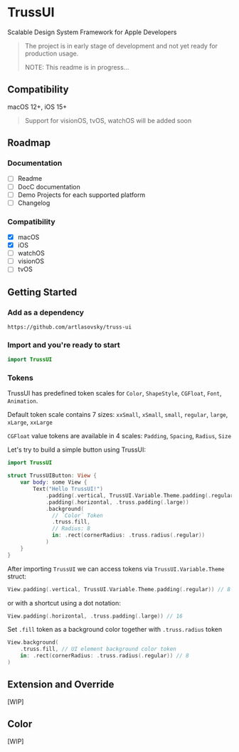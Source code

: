 # TrussUI

Scalable Design System Framework for Apple Developers

> The project is in early stage of development and not yet ready for production usage.
>
> NOTE: This readme is in progress...

## Compatibility

macOS 12+, iOS 15+

> Support for visionOS, tvOS, watchOS will be added soon

## Roadmap

### Documentation

- [ ] Readme
- [ ] DocC documentation
- [ ] Demo Projects for each supported platform
- [ ] Changelog

### Compatibility

- [x] macOS
- [x] iOS
- [ ] watchOS
- [ ] visionOS
- [ ] tvOS

## Getting Started

### Add as a dependency

```
https://github.com/artlasovsky/truss-ui
```

### Import and you're ready to start

```swift
import TrussUI
```

### Tokens

TrussUI has predefined token scales for `Color`, `ShapeStyle`, `CGFloat`, `Font`, `Animation`.

Default token scale contains 7 sizes: `xxSmall`, `xSmall`, `small`, `regular`, `large`, `xLarge`, `xxLarge`

`CGFloat` value tokens are available in 4 scales: `Padding`, `Spacing`, `Radius`, `Size`

Let's try to build a simple button using TrussUI:

```swift
import TrussUI

struct TrussUIButton: View {
    var body: some View {
        Text("Hello TrussUI!")
            .padding(.vertical, TrussUI.Variable.Theme.padding(.regular))
            .padding(.horizontal, .truss.padding(.large))
            .background(
              // `Color` Token
              .truss.fill,
              // Radius: 8
              in: .rect(cornerRadius: .truss.radius(.regular))
            )
    }
}
```

After importing `TrussUI` we can access tokens via `TrussUI.Variable.Theme` struct:

```swift
View.padding(.vertical, TrussUI.Variable.Theme.padding(.regular)) // 8
```

or with a shortcut using a dot notation:

```swift
View.padding(.horizontal, .truss.padding(.large)) // 16
```

Set `.fill` token as a background color together with `.truss.radius` token

```swift
View.background(
    .truss.fill, // UI element background color token
    in: .rect(cornerRadius: .truss.radius(.regular)) // 8
)
```

## Extension and Override

[WIP]

## Color

[WIP]
